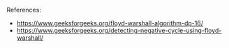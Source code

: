 References:
- https://www.geeksforgeeks.org/floyd-warshall-algorithm-dp-16/
- https://www.geeksforgeeks.org/detecting-negative-cycle-using-floyd-warshall/